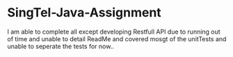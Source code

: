 # SingTel-Java-Assignment
 I am able to complete all except developing Restfull API due to running out of time and unable to detail ReadMe and covered mosgt of the unitTests and unable to seperate the tests for now..
